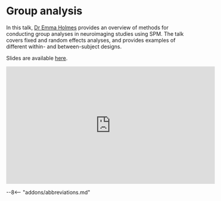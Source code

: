 # Group analysis

In this talk, [Dr Emma Holmes](https://emmaholmes.co.uk) provides an overview of methods for conducting group analyses in neuroimaging studies using SPM. The talk covers fixed and random effects analyses, and provides examples of different within- and between-subject designs.

Slides are available [here](../slides/2023/04_group_analysis.pdf).

<iframe width="560" height="315" src="https://www.youtube.com/embed/1MrRnjrOfLM?si=bcQc7JB4l6gfEueh" title="YouTube video player" frameborder="0" allow="accelerometer; autoplay; clipboard-write; encrypted-media; gyroscope; picture-in-picture; web-share" allowfullscreen></iframe>

--8<-- "addons/abbreviations.md"